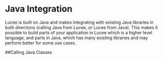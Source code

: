 # Java Integration

Lucee is built on Java and makes integrating with existing Java libraries in both directions (calling Java from Lucee, or Lucee from Java). This makes it possible to build parts of your application in Lucee which is a higher level language, and parts in Java, which has many existing libraries and may perform better for some use cases.

##Calling Java Classes
